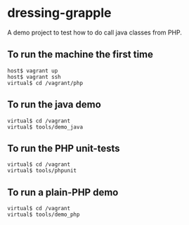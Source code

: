 # dressing-grapple

A demo project to test how to do call java classes from PHP.

## To run the machine the first time

    host$ vagrant up
    host$ vagrant ssh
    virtual$ cd /vagrant/php
    
## To run the java demo

    virtual$ cd /vagrant
    virtual$ tools/demo_java

## To run the PHP unit-tests

    virtual$ cd /vagrant
    virtual$ tools/phpunit

## To run a plain-PHP demo

    virtual$ cd /vagrant
    virtual$ tools/demo_php
